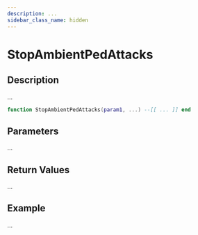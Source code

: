 ```yaml
---
description: ...
sidebar_class_name: hidden
---
```


# StopAmbientPedAttacks

## Description

...

```lua
function StopAmbientPedAttacks(param1, ...) --[[ ... ]] end
```

## Parameters

...

## Return Values

...

## Example

...

